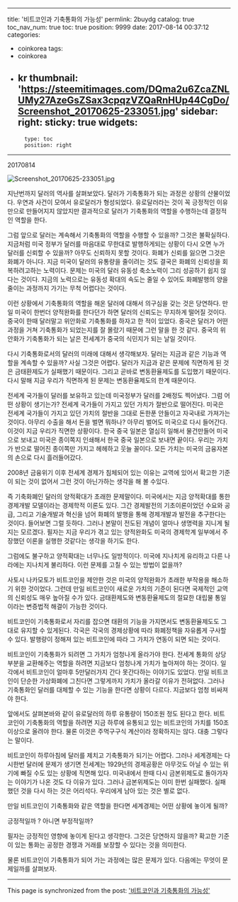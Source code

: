 
---
title: '비트코인과 기축통화의 가능성'
permlink: 2buydg
catalog: true
toc_nav_num: true
toc: true
position: 9999
date: 2017-08-14 00:37:12
categories:
- coinkorea
tags:
- coinkorea
- kr
thumbnail: 'https://steemitimages.com/DQma2u6ZcaZNLUMy27AzeGsZSax3cpqzVZQaRnHUp44CgDo/Screenshot_20170625-233051.jpg'
sidebar:
    right:
        sticky: true
widgets:
    -
        type: toc
        position: right
---


20170814

![Screenshot_20170625-233051.jpg](https://steemitimages.com/DQma2u6ZcaZNLUMy27AzeGsZSax3cpqzVZQaRnHUp44CgDo/Screenshot_20170625-233051.jpg)

지난번까지 달러의 역사를 살펴보았다. 달러가 기축통화가 되는 과정은 상황의 산물이었다. 우연과 사건이 모여서 유로달러가 형성되었다. 유로달러라는 것이 꼭 긍정적인 이유만으로 만들어지지 않았지만 결과적으로 달러가 기축통화의 역할을 수행하는데 결정적인 역할을 한다. 

그럼 앞으로 달러는 계속해서 기축통화의 역할을 수행할 수 있을까? 그것은 불확실하다. 지금처럼 미국 정부가 달러를 마음대로 무한대로 발행하게되는 상황이 다시 오면 누가 달러를 신뢰할 수 있을까? 아무도 신뢰하지 못할 것이다. 화폐가 신뢰를 잃으면 그것은 화폐가 아니다. 
지금 미국이 달러의 유통량을 줄이려는 것도 결국은 화폐의 신뢰성을 회복하려고하는 노력이다. 문제는 미국의 달러 유동성 축소노력이 그리 성공하기 쉽지 않다는 것이다. 지금의 노력으로는 유동성 확대의 속도는 줄일 수 있어도 화폐발행의 양을 줄이는 과정까지 가기는 무척 어렵다는 것이다. 

이런 상황에서 기축통화의 역할을 해온 달러에 대해서 의구심을 갖는 것은 당연하다. 만일 미국이 한번더 양적완화를 한다던가 하면 달러의 신뢰도는 무지하게 떨어질 것이다. 중국이 한때 달러말고 위안화로 기축통화를 하자고 한 적이 있었다. 중국은 달러가 어떤 과정을 거쳐 기축통화가 되었는지를 잘 몰랐기 때문에 그런 말을 한 것 같다. 중국의 위안화가 기축통화가 되는 날은 전세계가 중국의 식민지가 되는 날일 것이다. 

다시 기축통화로서의 달러의 미래에 대해서 생각해보자. 달러는 지금과 같은 기능과 역할을 계속할 수 있을까? 사실 그것은 어렵다. 달러가 지금과 같은 문제에 직면하게 된 것은 금태환제도가 실패했기 때문이다. 그리고 곧바로 변동환율제도를 도입했기 때문이다. 다시 말해 지금 우리가 직면하게 된 문제는 변동환율제도의 한계 때문이다.   

전세계 국가들이 달러를 보유하고 있는데 미국정부가 달러를 2배정도 찍어냈다. 그럼 어떤 상황이 생기는가? 전세계 국가들이 가지고 있던 가치가 절반으로 떨어진다. 미국은 전세계 국가들이 가지고 있던 가치의 절반을 그대로 돈한푼 안들이고 자국내로 가져가는 것이다. 아무리 수출을 해서 돈을 벌면 뭐하나? 아무리 벌어도 미국으로 다시 들어간다. 이것이 지금 우리가 직면한 상황이다. 한국 중국 일본은 열심히 일해서 물건만들어 미국으로 보내고 미국은 종이쪽지 인쇄해서 한국 중국 일본으로 보내면 끝이다. 우리는 가치가 반으로 떨어진  종이쪽만 가지고 헤헤하고 웃늘 꼴이다. 모든 가치는 미국의 금융자본의 손으로 다시 흘러들어갔다.  

2008년 금융위기 이후 전세계 경제가 침체되어 있는 이유는 교역에 있어서 확고한 기준이 되는 것이 없어서 그런 것이 아닌가하는 생각을 해 볼 수있다. 

즉 기축화폐인 달러의 양적확대가 초래한 문제말이다. 미국에서는 지금 양적확대를 통한 경제개발 모델이라는 경제학적 이론도 있다. 그간 경제발전의 기초이론이었던 수요와 공급, 그리고 기술개발과 혁신을 넘어 화폐의 발행을 통해 경제개발과 발전을 추구한다는 것이다. 들어보면 그럴 듯하다. 그러나 본말이 전도된 개념이 얼마나 생명력을 지니게 될지는 모르겠다. 필자는 지금 우리가 겪고 있는 양적완화도 미국의 경제학계 일부에서 주장했던 이론을 실행한 것같다는 생각을 하기도 한다.   

그럼에도 불구하고 양적확대는 너무나도 일방적이다. 미국에 지나치게 유리하고 다른 나라에는 지나치게 불리하다. 이런 문제를 고칠 수 있는 방법이 없을까? 

사토시 나카모토가 비트코인을 제안한 것은 미국의 양적완화가 초래한 부작용을 해소하기 위한 것이었다. 그런데 만일 비트코인이 새로운 가치의 기준이 된다면 국제적인 교역의 신뢰성도 매우 높아질 수가 있다. 금태환제도와 변동환율제도의 절묘한 대립물 통일이라는 변증법적 해결이 가능한 것이다. 

비트코인이 기축통화로서 자리를 잡으면 태환의 기능을 가지면서도 변동환율제도도 그대로 유지할 수 있게된다. 각국은 각국의 경제상황에 따라 화폐정책을 자유롭게 구사할 수 있다. 발행량이 정해져 있는 비트코인에 따라 그 가치가 연동이 되면 되는 것이다. 

비트코인이 기축통화가 되려면 그 가치가 엄청나게 올라가야 한다. 전세계 통화의 상당부분을 교환해주는 역할을 하려면 지금보다 엄청나게 가치가 높아져야 하는 것이다. 일각에서 비트코인이 얼마후 5만달러가지 간다 못간다하는 이야기도 있었다. 만일 비트코인이 단순한 가상화폐에 그친다면 그렇게까지 가치가 올라갈 이유가 전혀없다. 그러나 기축통화인 달러를 대체할 수 있는 기능을 한다면 상황이 다르다. 지금보다 엄청 비싸져야 한다. 

앞에서도 살펴본바와 같이 유로달러의 하루 유통량이 150조원 정도 된다고 한다. 비트코인이 기축통화의 역할을 하려면 지금 하루에 유통되고 있는 비트코인의 가치를 150조 이상으로 올려야 한다. 물론 이것은 주먹구구식 계산이라 정확하지는 않다. 대충 그렇다는 말이다. 

비트코인이 하루아침에 달러를 제치고 기축통화가 되기는 어렵다. 그러나 세계경제는 다시한번 달러에 문제가 생기면 전세계는 1929년의 경제공황은 아무것도 아닐 수 있는 위기에 빠질 수도 있는 상황에 직면해 있다. 미국내에서 한때 다시 금본위제도로 돌아가자는 이야기가 나온 것도 다 이유가 있다. 그러나 금본위제도는 이미 한번 실패했다. 실패했던 것을 다시 하는 것은 어리석다. 우리에게 남아 있는 것은 별로 없다. 

만일 비트코인이 기축통화와 같은 역할을 한다면 세계경제는 어떤 상황에 놓이게 될까?

긍정적일까 ? 아니면 부정적일까?

필자는 긍정적인 영향에 놓이게 된다고 생각한다. 그것은 당연하지 않을까? 확고한 기준이 있는 통화는 공정한 경쟁과 거래를 보장할 수 있다는 것을 의미한다.

물론 비트코인이 기축통화가 되어 가는 과정에는 많은 문제가 있다. 다음에는 무엇이 문제일까를 살펴보자.

- - -

This page is synchronized from the post: ['비트코인과 기축통화의 가능성'](https://steemit.com/@oldstone/2buydg)
